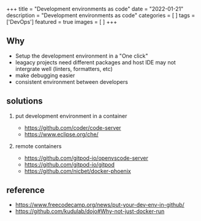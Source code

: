 +++
title = "Development environments as code"
date = "2022-01-21"
description = "Development environments as code"
categories = [
]
tags = ['DevOps']
featured = true
images = [
]
+++

<!--more-->

## Why

* Setup the development environment in a "One click"
* leagacy projects need different packages and host IDE may not intergrate well (linters, formatters, etc)
* make debugging easier
* consistent environment between developers

## solutions

1. put development environment in a container
    - https://github.com/coder/code-server
    - https://www.eclipse.org/che/


2. remote containers
    - https://github.com/gitpod-io/openvscode-server
    - https://github.com/gitpod-io/gitpod
    - https://github.com/nicbet/docker-phoenix


## reference

* https://www.freecodecamp.org/news/put-your-dev-env-in-github/
* https://github.com/kudulab/dojo#Why-not-just-docker-run